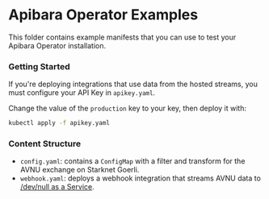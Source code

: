 # Apibara Operator Examples

This folder contains example manifests that you can use to test your Apibara
Operator installation.


### Getting Started

If you're deploying integrations that use data from the hosted streams, you
must configure your API Key in `apikey.yaml`.

Change the value of the `production` key to your key, then deploy it with:

```sh
kubectl apply -f apikey.yaml
```


### Content Structure

 - `config.yaml`: contains a `ConfigMap` with a filter and transform for the
   AVNU exchange on Starknet Goerli.
 - `webhook.yaml`: deploys a webhook integration that streams AVNU data to [/dev/null as a Service](https://devnull-as-a-service.com/code/).
